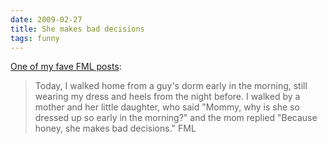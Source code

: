 ```yaml
---
date: 2009-02-27
title: She makes bad decisions
tags: funny
---
```


[One of my fave FML posts](https://www.fmypersonal.com/article/judge-judy_162073.html):

> Today, I walked home from a guy's dorm early in the morning, still wearing my dress and heels from the night before. I walked by a mother and her little daughter, who said "Mommy, why is she so dressed up so early in the morning?" and the mom replied "Because honey, she makes bad decisions." FML
